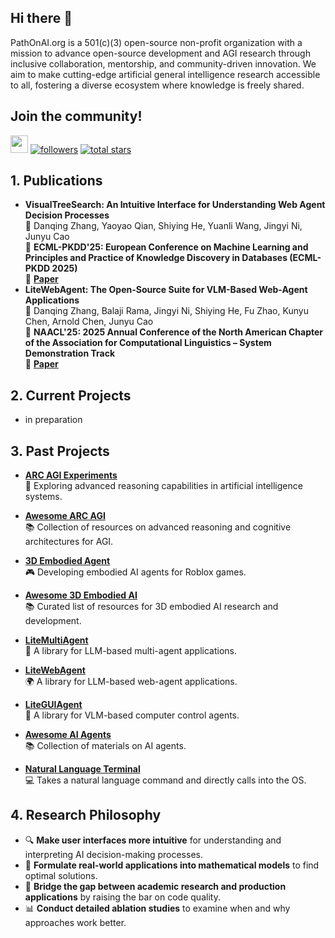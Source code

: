 ## Hi there 👋
PathOnAI.org is a 501(c)(3) open-source non-profit organization with a mission to advance open-source development and AGI research through inclusive collaboration, mentorship, and community-driven innovation. We aim to make cutting-edge artificial general intelligence research accessible to all, fostering a diverse ecosystem where knowledge is freely shared.

## Join the community!
<p align="left">
    <a href="https://discord.gg/UTxjyNwTeP">
        <img src="https://dcbadge.limes.pink/api/server/UTxjyNwTeP" height="28"></a>
    <a href="https://github.com/PathOnAI?tab=followers">
        <img alt="followers" title="Follow me on Github" src="https://custom-icon-badges.demolab.com/github/followers/PathOnAIOrg?color=236ad3&labelColor=1155ba&style=for-the-badge&logo=person-add&label=Follow&logoColor=white"/></a>
    <a href="https://github.com/PathOnAI?tab=repositories&sort=stargazers">
        <img alt="total stars" title="Total stars on GitHub" src="https://custom-icon-badges.demolab.com/github/stars/PathOnAIOrg?color=55960c&style=for-the-badge&labelColor=488207&logo=star"/></a>
</p>

## 1. Publications

- **VisualTreeSearch: An Intuitive Interface for Understanding Web Agent Decision Processes**  
  📝 Danqing Zhang, Yaoyao Qian, Shiying He, Yuanli Wang, Jingyi Ni, Junyu Cao   
  📄 **ECML-PKDD'25: European Conference on Machine Learning and Principles and Practice of Knowledge Discovery in Databases (ECML-PKDD 2025)**  
  🔗 **[Paper]([https://arxiv.org/abs/2503.02950](https://www.researchgate.net/profile/Danqing-Zhang/publication/391739859_VisualTreeSearch_Understanding_Web_Agent_Test-time_Scaling/links/6825449bdf0e3f544f54797b/VisualTreeSearch-Understanding-Web-Agent-Test-time-Scaling.pdf))**
- **LiteWebAgent: The Open-Source Suite for VLM-Based Web-Agent Applications**  
  📝 Danqing Zhang, Balaji Rama, Jingyi Ni, Shiying He, Fu Zhao, Kunyu Chen, Arnold Chen, Junyu Cao  
  📄 **NAACL'25: 2025 Annual Conference of the North American Chapter of the Association for Computational Linguistics – System Demonstration Track**  
  🔗 **[Paper](https://arxiv.org/abs/2503.02950)**

## 2. Current Projects

- in preparation

## 3. Past Projects
- **[ARC AGI Experiments](https://github.com/PathOnAI/arc-agi-experiments)**  
  🧠 Exploring advanced reasoning capabilities in artificial intelligence systems.

- **[Awesome ARC AGI](https://github.com/PathOnAI/awesome-arc-agi)**  
  📚 Collection of resources on advanced reasoning and cognitive architectures for AGI.
  
- **[3D Embodied Agent](https://github.com/PathOnAI/roblox-game-ai-backend)**  
  🎮 Developing embodied AI agents for Roblox games.

- **[Awesome 3D Embodied AI](https://github.com/PathOnAI/awesome-3d-embodied-ai)**  
  📚 Curated list of resources for 3D embodied AI research and development.

- **[LiteMultiAgent](https://github.com/PathOnAI/LiteMultiAgent)**  
  👥 A library for LLM-based multi-agent applications.

- **[LiteWebAgent](https://github.com/PathOnAI/LiteWebAgent)**  
  🌍 A library for LLM-based web-agent applications.

- **[LiteGUIAgent](https://github.com/PathOnAI/LiteGUIAgent)**  
  🤖 A library for VLM-based computer control agents.

- **[Awesome AI Agents](https://github.com/PathOnAI/awesome-ai-agents)**  
  📚 Collection of materials on AI agents.

- **[Natural Language Terminal](https://github.com/PathOnAI/NaturalLanguageTerminal)**  
  💻 Takes a natural language command and directly calls into the OS.

## 4. Research Philosophy

- 🔍 **Make user interfaces more intuitive** for understanding and interpreting AI decision-making processes.
- 🧮 **Formulate real-world applications into mathematical models** to find optimal solutions.
- 🔄 **Bridge the gap between academic research and production applications** by raising the bar on code quality.
- 📊 **Conduct detailed ablation studies** to examine when and why approaches work better.


